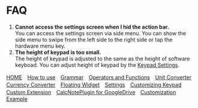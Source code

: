 # FAQ

1. **Cannot access the settings screen when I hid the action bar.**  
You can access the settings screen via side menu. You can show the side menu to swipe from the left side to the right side or tap the hardware menu key.
2. **The height of keypad is too small.**  
The height of keypad is adjusted to the same as the height of software keyboad. You can adjust height of keypad by the [Keypad Settings](settings.md).


[HOME](index.md)　[How to use](how2use.md)　[Grammar](http://burton999dev.github.io/CalcNoteHelp/grammar_en.html)　[Operators and Functions](operator_and_function.md)　[Unit Converter](unit_converter.md)　[Currency Converter](currency_converter.md)　[Floating Widget](floating_widget.md)　[Settings](settings.md)　[Customizing Keypad](customizing_keypad.md)　[Custom Extension](custom_extension.md)　[CalcNotePlugin for GoogleDrive](google_drive_plugin.md)　[Customization Example](example4theme.md)  